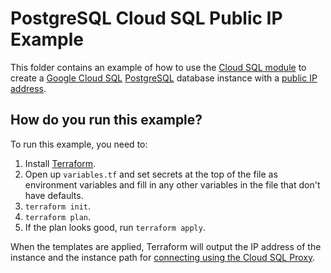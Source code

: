 # PostgreSQL Cloud SQL Public IP Example

This folder contains an example of how to use the [Cloud SQL module](/modules/cloud-sql) to create a [Google Cloud SQL](https://cloud.google.com/sql/) 
[PostgreSQL](https://cloud.google.com/sql/docs/postgres/) database instance with a [public IP address](https://cloud.google.com/sql/docs/postgres/connect-external-app#appaccessIP). 

## How do you run this example?

To run this example, you need to:

1. Install [Terraform](https://www.terraform.io/).
1. Open up `variables.tf` and set secrets at the top of the file as environment variables and fill in any other variables in
   the file that don't have defaults. 
1. `terraform init`.
1. `terraform plan`.
1. If the plan looks good, run `terraform apply`.

When the templates are applied, Terraform will output the IP address of the instance and the instance path for [connecting using the Cloud SQL Proxy](https://cloud.google.com/sql/docs/mysql/connect-admin-proxy). 